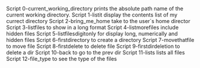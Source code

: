 Script 0-current_working_directory prints the absolute path name of the current working directory.
Script 1-listit display the contents list of my currect directory
Script 2-bring_me_home take to the user´s home director
Script 3-listfiles to show in a long format
Script 4-listmorefiles include hidden files
Script 5-listfilesdigitonly for display long, numerically and hidden files
Script 6-firstdirectory to create a directory
Script 7-movethatfile to move file
Script 8-firstdelete to delete file
Script 9-firstdirdeletion to delete a dir
Script 10-back to go to the prev dir
Script 11-lists lists all files
Script 12-file_type to see the type of the files 
